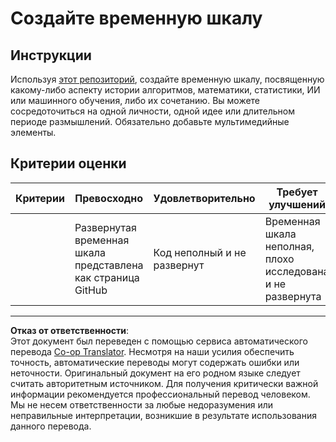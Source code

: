 <!--
CO_OP_TRANSLATOR_METADATA:
{
  "original_hash": "eb6e4d5afd1b21a57d2b9e6d0aac3969",
  "translation_date": "2025-08-29T21:33:50+00:00",
  "source_file": "1-Introduction/2-history-of-ML/assignment.md",
  "language_code": "ru"
}
-->
# Создайте временную шкалу

## Инструкции

Используя [этот репозиторий](https://github.com/Digital-Humanities-Toolkit/timeline-builder), создайте временную шкалу, посвященную какому-либо аспекту истории алгоритмов, математики, статистики, ИИ или машинного обучения, либо их сочетанию. Вы можете сосредоточиться на одной личности, одной идее или длительном периоде размышлений. Обязательно добавьте мультимедийные элементы.

## Критерии оценки

| Критерии | Превосходно                                      | Удовлетворительно                      | Требует улучшений                                                |
| -------- | ------------------------------------------------ | --------------------------------------- | ---------------------------------------------------------------- |
|          | Развернутая временная шкала представлена как страница GitHub | Код неполный и не развернут            | Временная шкала неполная, плохо исследована и не развернута      |

---

**Отказ от ответственности**:  
Этот документ был переведен с помощью сервиса автоматического перевода [Co-op Translator](https://github.com/Azure/co-op-translator). Несмотря на наши усилия обеспечить точность, автоматические переводы могут содержать ошибки или неточности. Оригинальный документ на его родном языке следует считать авторитетным источником. Для получения критически важной информации рекомендуется профессиональный перевод человеком. Мы не несем ответственности за любые недоразумения или неправильные интерпретации, возникшие в результате использования данного перевода.